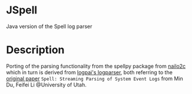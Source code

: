 # JSpell
Java version of the Spell log parser
# Description
Porting of the parsing functionality from the spellpy package from [nailo2c](https://github.com/nailo2c/spellpy) which in turn is derived from [logpai's logparser](https://github.com/logpai/logparser),
both referring to the [original paper](https://www.cs.utah.edu/~lifeifei/papers/spell.pdf) `Spell: Streaming Parsing of System Event Logs` from Min Du, Feifei Li @University of Utah.
